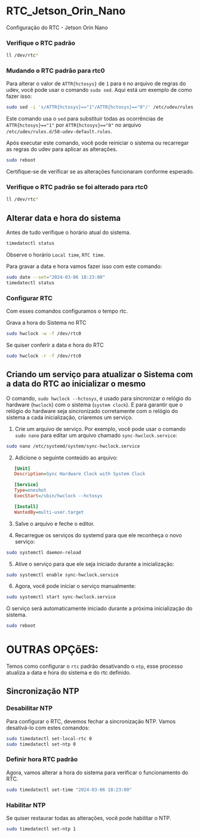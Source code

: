 # RTC_Jetson_Orin_Nano
Configuração do RTC - Jetson Orin Nano
### Verifique o RTC padrão
```bash
ll /dev/rtc*
```

### Mudando o RTC padrão para rtc0
Para alterar o valor de `ATTR{hctosys}` de `1` para `0` no arquivo de regras do udev, você pode usar o comando `sudo sed`. Aqui está um exemplo de como fazer isso:

```bash
sudo sed -i 's/ATTR{hctosys}=="1"/ATTR{hctosys}=="0"/' /etc/udev/rules.d/50-udev-default.rules
```

Este comando usa o `sed` para substituir todas as ocorrências de `ATTR{hctosys}=="1"` por `ATTR{hctosys}=="0"` no arquivo `/etc/udev/rules.d/50-udev-default.rules`.

Após executar este comando, você pode reiniciar o sistema ou recarregar as regras do udev para aplicar as alterações.

```bash
sudo reboot
```
Certifique-se de verificar se as alterações funcionaram conforme esperado.
### Verifique o RTC padrão se foi alterado para rtc0
```bash
ll /dev/rtc*
```

## Alterar data e hora do sistema
Antes de tudo verifique o horário atual do sistema.
```bash
timedatectl status
```
Observe o horário `Local time`, `RTC time`.

Para gravar a data e hora vamos fazer isso com este comando:

```bash
sudo date --set="2024-03-06 18:23:00"
timedatectl status
```
### Configurar RTC
Com esses comandos configuramos o tempo rtc.

Grava a hora do Sistema no RTC
```bash
sudo hwclock -w -f /dev/rtc0
```

Se quiser conferir a data e hora do RTC
```bash
sudo hwclock -r -f /dev/rtc0
```

## Criando um serviço para atualizar o Sistema com a data do RTC ao inicializar o mesmo
O comando, `sudo hwclock --hctosys`, é usado para sincronizar o relógio do hardware (`hwclock`) com o sistema (`system clock`). E para garantir que o relógio do hardware seja sincronizado corretamente com o relógio do sistema a cada inicialização, criaremos um serviço.

1. Crie um arquivo de serviço. Por exemplo, você pode usar o comando `sudo nano` para editar um arquivo chamado `sync-hwclock.service`:

```bash
sudo nano /etc/systemd/system/sync-hwclock.service
```

2. Adicione o seguinte conteúdo ao arquivo:

```ini
   [Unit]
   Description=Sync Hardware Clock with System Clock

   [Service]
   Type=oneshot
   ExecStart=/sbin/hwclock --hctosys

   [Install]
   WantedBy=multi-user.target
```

3. Salve o arquivo e feche o editor.

4. Recarregue os serviços do systemd para que ele reconheça o novo serviço:

```bash
sudo systemctl daemon-reload
```

5. Ative o serviço para que ele seja iniciado durante a inicialização:

```bash
sudo systemctl enable sync-hwclock.service
```

6. Agora, você pode iniciar o serviço manualmente:

```bash
sudo systemctl start sync-hwclock.service
```

O serviço será automaticamente iniciado durante a próxima inicialização do sistema.
```bash
sudo reboot
```

# OUTRAS OPÇõES:
Temos como configurar o `rtc` padrão desativando o `ntp`, esse processo atualiza a data e hora do sistema e do rtc definido.
## Sincronização NTP

### Desabilitar NTP

Para configurar o RTC, devemos fechar a sincronização NTP. Vamos desativá-lo com estes comandos:

```bash
sudo timedatectl set-local-rtc 0
sudo timedatectl set-ntp 0
```

### Definir hora RTC padrão

Agora, vamos alterar a hora do sistema para verificar o funcionamento do RTC. 
```bash
sudo timedatectl set-time "2024-03-06 18:23:00"
```
### Habilitar NTP

Se quiser restaurar todas as alterações, você pode habilitar o NTP. 

```bash
sudo timedatectl set-ntp 1
```
